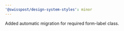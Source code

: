 ```yaml
---
'@swisspost/design-system-styles': minor
---
```


Added automatic migration for required form-label class.
